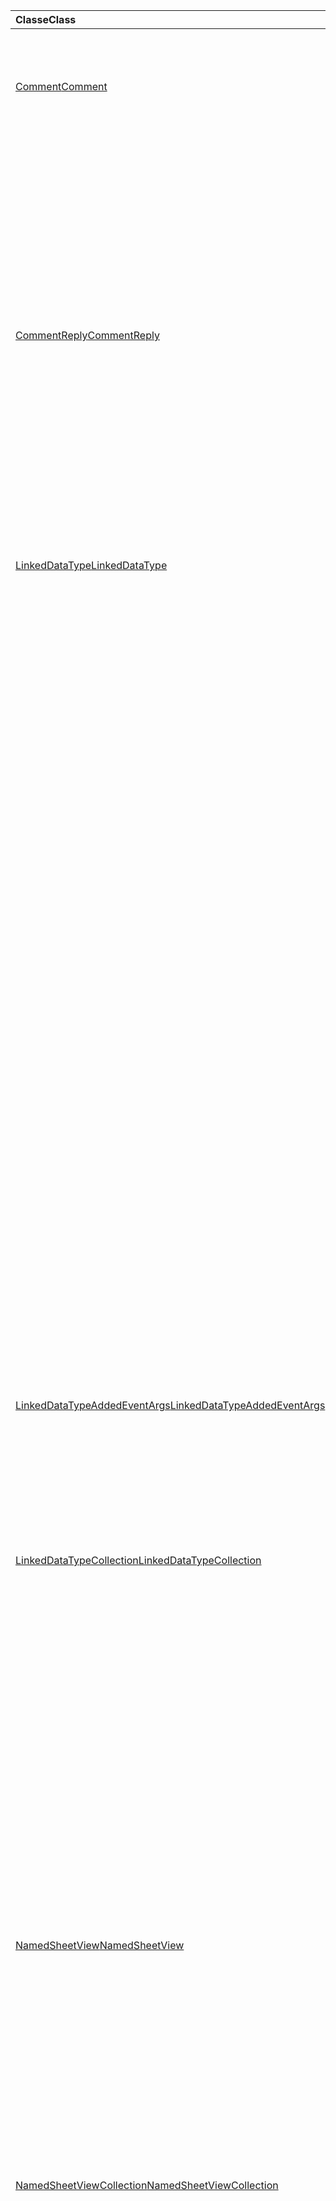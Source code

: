 | <span data-ttu-id="a8bb3-101">Classe</span><span class="sxs-lookup"><span data-stu-id="a8bb3-101">Class</span></span> | <span data-ttu-id="a8bb3-102">Campos</span><span class="sxs-lookup"><span data-stu-id="a8bb3-102">Fields</span></span> | <span data-ttu-id="a8bb3-103">Descrição</span><span class="sxs-lookup"><span data-stu-id="a8bb3-103">Description</span></span> |
|:---|:---|:---|
|[<span data-ttu-id="a8bb3-104">Comment</span><span class="sxs-lookup"><span data-stu-id="a8bb3-104">Comment</span></span>](/javascript/api/excel/excel.comment)|[<span data-ttu-id="a8bb3-105">assignTask (email: cadeia de caracteres)</span><span class="sxs-lookup"><span data-stu-id="a8bb3-105">assignTask(email: string)</span></span>](/javascript/api/excel/excel.comment#assigntask-email-)|<span data-ttu-id="a8bb3-106">Atribui a tarefa anexada ao comentário para o usuário fornecido como o único destinatário.</span><span class="sxs-lookup"><span data-stu-id="a8bb3-106">Assigns the task attached to the comment to the given user as the sole assignee.</span></span>|
||[<span data-ttu-id="a8bb3-107">getTask ()</span><span class="sxs-lookup"><span data-stu-id="a8bb3-107">getTask()</span></span>](/javascript/api/excel/excel.comment#gettask--)|<span data-ttu-id="a8bb3-108">Obtém a tarefa associada a este comentário.</span><span class="sxs-lookup"><span data-stu-id="a8bb3-108">Gets the task associated with this comment.</span></span>|
||[<span data-ttu-id="a8bb3-109">getTaskOrNullObject()</span><span class="sxs-lookup"><span data-stu-id="a8bb3-109">getTaskOrNullObject()</span></span>](/javascript/api/excel/excel.comment#gettaskornullobject--)|<span data-ttu-id="a8bb3-110">Obtém a tarefa associada a este comentário.</span><span class="sxs-lookup"><span data-stu-id="a8bb3-110">Gets the task associated with this comment.</span></span>|
|[<span data-ttu-id="a8bb3-111">CommentReply</span><span class="sxs-lookup"><span data-stu-id="a8bb3-111">CommentReply</span></span>](/javascript/api/excel/excel.commentreply)|[<span data-ttu-id="a8bb3-112">assignTask (email: cadeia de caracteres)</span><span class="sxs-lookup"><span data-stu-id="a8bb3-112">assignTask(email: string)</span></span>](/javascript/api/excel/excel.commentreply#assigntask-email-)|<span data-ttu-id="a8bb3-113">Atribui a tarefa anexada ao comentário para o usuário fornecido como o único destinatário.</span><span class="sxs-lookup"><span data-stu-id="a8bb3-113">Assigns the task attached to the comment to the given user as the sole assignee.</span></span>|
||[<span data-ttu-id="a8bb3-114">getTask ()</span><span class="sxs-lookup"><span data-stu-id="a8bb3-114">getTask()</span></span>](/javascript/api/excel/excel.commentreply#gettask--)|<span data-ttu-id="a8bb3-115">Obtém a tarefa associada a este comentário.</span><span class="sxs-lookup"><span data-stu-id="a8bb3-115">Gets the task associated with this comment.</span></span>|
||[<span data-ttu-id="a8bb3-116">getTaskOrNullObject()</span><span class="sxs-lookup"><span data-stu-id="a8bb3-116">getTaskOrNullObject()</span></span>](/javascript/api/excel/excel.commentreply#gettaskornullobject--)|<span data-ttu-id="a8bb3-117">Obtém a tarefa associada a este comentário.</span><span class="sxs-lookup"><span data-stu-id="a8bb3-117">Gets the task associated with this comment.</span></span>|
|[<span data-ttu-id="a8bb3-118">LinkedDataType</span><span class="sxs-lookup"><span data-stu-id="a8bb3-118">LinkedDataType</span></span>](/javascript/api/excel/excel.linkeddatatype)|[<span data-ttu-id="a8bb3-119">DataProvider</span><span class="sxs-lookup"><span data-stu-id="a8bb3-119">dataProvider</span></span>](/javascript/api/excel/excel.linkeddatatype#dataprovider)|<span data-ttu-id="a8bb3-120">O nome do provedor de dados para o tipo de dados vinculados.</span><span class="sxs-lookup"><span data-stu-id="a8bb3-120">The name of the data provider for the linked data type.</span></span>|
||[<span data-ttu-id="a8bb3-121">lastRefreshed</span><span class="sxs-lookup"><span data-stu-id="a8bb3-121">lastRefreshed</span></span>](/javascript/api/excel/excel.linkeddatatype#lastrefreshed)|<span data-ttu-id="a8bb3-122">A data e a hora da zona de tempo local desde que a pasta de trabalho foi aberta quando o tipo de dados vinculados foi atualizado pela última vez.</span><span class="sxs-lookup"><span data-stu-id="a8bb3-122">The local time-zone date and time since the workbook was opened when the linked data type was last refreshed.</span></span>|
||[<span data-ttu-id="a8bb3-123">name</span><span class="sxs-lookup"><span data-stu-id="a8bb3-123">name</span></span>](/javascript/api/excel/excel.linkeddatatype#name)|<span data-ttu-id="a8bb3-124">O nome do tipo de dados vinculados.</span><span class="sxs-lookup"><span data-stu-id="a8bb3-124">The name of the linked data type.</span></span>|
||[<span data-ttu-id="a8bb3-125">periodicRefreshInterval</span><span class="sxs-lookup"><span data-stu-id="a8bb3-125">periodicRefreshInterval</span></span>](/javascript/api/excel/excel.linkeddatatype#periodicrefreshinterval)|<span data-ttu-id="a8bb3-126">A frequência, em segundos, em que o tipo de dados vinculado é atualizado, se `refreshMode` estiver definido como "periódico".</span><span class="sxs-lookup"><span data-stu-id="a8bb3-126">The frequency, in seconds, at which the linked data type is refreshed if `refreshMode` is set to "Periodic".</span></span>|
||[<span data-ttu-id="a8bb3-127">RefreshMode</span><span class="sxs-lookup"><span data-stu-id="a8bb3-127">refreshMode</span></span>](/javascript/api/excel/excel.linkeddatatype#refreshmode)|<span data-ttu-id="a8bb3-128">O mecanismo pelo qual os dados para o tipo de dados vinculados são recuperados.</span><span class="sxs-lookup"><span data-stu-id="a8bb3-128">The mechanism by which the data for the linked data type is retrieved.</span></span>|
||[<span data-ttu-id="a8bb3-129">serviceId</span><span class="sxs-lookup"><span data-stu-id="a8bb3-129">serviceId</span></span>](/javascript/api/excel/excel.linkeddatatype#serviceid)|<span data-ttu-id="a8bb3-130">A identificação exclusiva do tipo de dados vinculados.</span><span class="sxs-lookup"><span data-stu-id="a8bb3-130">The unique id of the linked data type.</span></span>|
||[<span data-ttu-id="a8bb3-131">supportedRefreshModes</span><span class="sxs-lookup"><span data-stu-id="a8bb3-131">supportedRefreshModes</span></span>](/javascript/api/excel/excel.linkeddatatype#supportedrefreshmodes)|<span data-ttu-id="a8bb3-132">Retorna uma matriz com todos os modos de atualização compatíveis com o tipo de dados vinculados.</span><span class="sxs-lookup"><span data-stu-id="a8bb3-132">Returns an array with all the refresh modes supported by the linked data type.</span></span>|
||[<span data-ttu-id="a8bb3-133">requestRefresh()</span><span class="sxs-lookup"><span data-stu-id="a8bb3-133">requestRefresh()</span></span>](/javascript/api/excel/excel.linkeddatatype#requestrefresh--)|<span data-ttu-id="a8bb3-134">Faz uma solicitação para atualizar o tipo de dados vinculados.</span><span class="sxs-lookup"><span data-stu-id="a8bb3-134">Makes a request to refresh the linked data type.</span></span>|
||[<span data-ttu-id="a8bb3-135">requestSetRefreshMode (RefreshMode: Excel. LinkedDataTypeRefreshMode)</span><span class="sxs-lookup"><span data-stu-id="a8bb3-135">requestSetRefreshMode(refreshMode: Excel.LinkedDataTypeRefreshMode)</span></span>](/javascript/api/excel/excel.linkeddatatype#requestsetrefreshmode-refreshmode-)|<span data-ttu-id="a8bb3-136">Faz uma solicitação para alterar o modo de atualização para esse tipo de dados vinculados.</span><span class="sxs-lookup"><span data-stu-id="a8bb3-136">Makes a request to change the refresh mode for this linked data type.</span></span>|
|[<span data-ttu-id="a8bb3-137">LinkedDataTypeAddedEventArgs</span><span class="sxs-lookup"><span data-stu-id="a8bb3-137">LinkedDataTypeAddedEventArgs</span></span>](/javascript/api/excel/excel.linkeddatatypeaddedeventargs)|[<span data-ttu-id="a8bb3-138">serviceId</span><span class="sxs-lookup"><span data-stu-id="a8bb3-138">serviceId</span></span>](/javascript/api/excel/excel.linkeddatatypeaddedeventargs#serviceid)|<span data-ttu-id="a8bb3-139">A identificação exclusiva do novo tipo de dados vinculados.</span><span class="sxs-lookup"><span data-stu-id="a8bb3-139">The unique id of the new linked data type.</span></span>|
||[<span data-ttu-id="a8bb3-140">source</span><span class="sxs-lookup"><span data-stu-id="a8bb3-140">source</span></span>](/javascript/api/excel/excel.linkeddatatypeaddedeventargs#source)|<span data-ttu-id="a8bb3-141">Obtém a origem do evento.</span><span class="sxs-lookup"><span data-stu-id="a8bb3-141">Gets the source of the event.</span></span>|
||[<span data-ttu-id="a8bb3-142">tipo</span><span class="sxs-lookup"><span data-stu-id="a8bb3-142">type</span></span>](/javascript/api/excel/excel.linkeddatatypeaddedeventargs#type)|<span data-ttu-id="a8bb3-143">Obtém o tipo do evento.</span><span class="sxs-lookup"><span data-stu-id="a8bb3-143">Gets the type of the event.</span></span>|
|[<span data-ttu-id="a8bb3-144">LinkedDataTypeCollection</span><span class="sxs-lookup"><span data-stu-id="a8bb3-144">LinkedDataTypeCollection</span></span>](/javascript/api/excel/excel.linkeddatatypecollection)|[<span data-ttu-id="a8bb3-145">getCount()</span><span class="sxs-lookup"><span data-stu-id="a8bb3-145">getCount()</span></span>](/javascript/api/excel/excel.linkeddatatypecollection#getcount--)|<span data-ttu-id="a8bb3-146">Obtém o número de tipos de dados vinculados na coleção.</span><span class="sxs-lookup"><span data-stu-id="a8bb3-146">Gets the number of linked data types in the collection.</span></span>|
||[<span data-ttu-id="a8bb3-147">getItem (Key: Number)</span><span class="sxs-lookup"><span data-stu-id="a8bb3-147">getItem(key: number)</span></span>](/javascript/api/excel/excel.linkeddatatypecollection#getitem-key-)|<span data-ttu-id="a8bb3-148">Obtém um tipo de dados vinculado por ID de serviço.</span><span class="sxs-lookup"><span data-stu-id="a8bb3-148">Gets a linked data type by service id.</span></span>|
||[<span data-ttu-id="a8bb3-149">getItemAt(index: number)</span><span class="sxs-lookup"><span data-stu-id="a8bb3-149">getItemAt(index: number)</span></span>](/javascript/api/excel/excel.linkeddatatypecollection#getitemat-index-)|<span data-ttu-id="a8bb3-150">Obtém um tipo de dados vinculado por seu índice na coleção.</span><span class="sxs-lookup"><span data-stu-id="a8bb3-150">Gets a linked data type by its index in the collection.</span></span>|
||[<span data-ttu-id="a8bb3-151">getItemOrNullObject (Key: Number)</span><span class="sxs-lookup"><span data-stu-id="a8bb3-151">getItemOrNullObject(key: number)</span></span>](/javascript/api/excel/excel.linkeddatatypecollection#getitemornullobject-key-)|<span data-ttu-id="a8bb3-152">Obtém um tipo de dados vinculado por ID.</span><span class="sxs-lookup"><span data-stu-id="a8bb3-152">Gets a linked data type by ID.</span></span>|
||[<span data-ttu-id="a8bb3-153">items</span><span class="sxs-lookup"><span data-stu-id="a8bb3-153">items</span></span>](/javascript/api/excel/excel.linkeddatatypecollection#items)|<span data-ttu-id="a8bb3-154">Obtém os itens filhos carregados nesta coleção.</span><span class="sxs-lookup"><span data-stu-id="a8bb3-154">Gets the loaded child items in this collection.</span></span>|
||[<span data-ttu-id="a8bb3-155">requestRefreshAll()</span><span class="sxs-lookup"><span data-stu-id="a8bb3-155">requestRefreshAll()</span></span>](/javascript/api/excel/excel.linkeddatatypecollection#requestrefreshall--)|<span data-ttu-id="a8bb3-156">Faz uma solicitação para atualizar todos os tipos de dados vinculados na coleção.</span><span class="sxs-lookup"><span data-stu-id="a8bb3-156">Makes a request to refresh all the linked data types in the collection.</span></span>|
|[<span data-ttu-id="a8bb3-157">NamedSheetView</span><span class="sxs-lookup"><span data-stu-id="a8bb3-157">NamedSheetView</span></span>](/javascript/api/excel/excel.namedsheetview)|[<span data-ttu-id="a8bb3-158">activate()</span><span class="sxs-lookup"><span data-stu-id="a8bb3-158">activate()</span></span>](/javascript/api/excel/excel.namedsheetview#activate--)|<span data-ttu-id="a8bb3-159">Ativa este modo de exibição de planilha.</span><span class="sxs-lookup"><span data-stu-id="a8bb3-159">Activates this sheet view.</span></span>|
||[<span data-ttu-id="a8bb3-160">delete()</span><span class="sxs-lookup"><span data-stu-id="a8bb3-160">delete()</span></span>](/javascript/api/excel/excel.namedsheetview#delete--)|<span data-ttu-id="a8bb3-161">Remove o modo de exibição de planilha da planilha.</span><span class="sxs-lookup"><span data-stu-id="a8bb3-161">Removes the sheet view from the worksheet.</span></span>|
||[<span data-ttu-id="a8bb3-162">Duplicate (Name?: String)</span><span class="sxs-lookup"><span data-stu-id="a8bb3-162">duplicate(name?: string)</span></span>](/javascript/api/excel/excel.namedsheetview#duplicate-name-)|<span data-ttu-id="a8bb3-163">Cria uma cópia deste modo de exibição de planilha.</span><span class="sxs-lookup"><span data-stu-id="a8bb3-163">Creates a copy of this sheet view.</span></span>|
||[<span data-ttu-id="a8bb3-164">name</span><span class="sxs-lookup"><span data-stu-id="a8bb3-164">name</span></span>](/javascript/api/excel/excel.namedsheetview#name)|<span data-ttu-id="a8bb3-165">Obtém ou define o nome do modo de exibição de planilha.</span><span class="sxs-lookup"><span data-stu-id="a8bb3-165">Gets or sets the name of the sheet view.</span></span>|
|[<span data-ttu-id="a8bb3-166">NamedSheetViewCollection</span><span class="sxs-lookup"><span data-stu-id="a8bb3-166">NamedSheetViewCollection</span></span>](/javascript/api/excel/excel.namedsheetviewcollection)|[<span data-ttu-id="a8bb3-167">add(name: string)</span><span class="sxs-lookup"><span data-stu-id="a8bb3-167">add(name: string)</span></span>](/javascript/api/excel/excel.namedsheetviewcollection#add-name-)|<span data-ttu-id="a8bb3-168">Cria um novo modo de exibição de planilha com o nome fornecido.</span><span class="sxs-lookup"><span data-stu-id="a8bb3-168">Creates a new sheet view with the given name.</span></span>|
||[<span data-ttu-id="a8bb3-169">enterTemporary()</span><span class="sxs-lookup"><span data-stu-id="a8bb3-169">enterTemporary()</span></span>](/javascript/api/excel/excel.namedsheetviewcollection#entertemporary--)|<span data-ttu-id="a8bb3-170">Cria e ativa um novo modo de exibição de planilha temporária.</span><span class="sxs-lookup"><span data-stu-id="a8bb3-170">Creates and activates a new temporary sheet view.</span></span>|
||[<span data-ttu-id="a8bb3-171">Exit ()</span><span class="sxs-lookup"><span data-stu-id="a8bb3-171">exit()</span></span>](/javascript/api/excel/excel.namedsheetviewcollection#exit--)|<span data-ttu-id="a8bb3-172">Sai do modo de exibição de planilha ativo no momento.</span><span class="sxs-lookup"><span data-stu-id="a8bb3-172">Exits the currently active sheet view.</span></span>|
||[<span data-ttu-id="a8bb3-173">getactive ()</span><span class="sxs-lookup"><span data-stu-id="a8bb3-173">getActive()</span></span>](/javascript/api/excel/excel.namedsheetviewcollection#getactive--)|<span data-ttu-id="a8bb3-174">Obtém o modo de exibição de planilha atualmente ativo da planilha.</span><span class="sxs-lookup"><span data-stu-id="a8bb3-174">Gets the worksheet's currently active sheet view.</span></span>|
||[<span data-ttu-id="a8bb3-175">getCount()</span><span class="sxs-lookup"><span data-stu-id="a8bb3-175">getCount()</span></span>](/javascript/api/excel/excel.namedsheetviewcollection#getcount--)|<span data-ttu-id="a8bb3-176">Obtém o número de modos de exibição de planilha nesta planilha.</span><span class="sxs-lookup"><span data-stu-id="a8bb3-176">Gets the number of sheet views in this worksheet.</span></span>|
||[<span data-ttu-id="a8bb3-177">getItem(key: string)</span><span class="sxs-lookup"><span data-stu-id="a8bb3-177">getItem(key: string)</span></span>](/javascript/api/excel/excel.namedsheetviewcollection#getitem-key-)|<span data-ttu-id="a8bb3-178">Obtém um modo de exibição de planilha usando seu nome.</span><span class="sxs-lookup"><span data-stu-id="a8bb3-178">Gets a sheet view using its name.</span></span>|
||[<span data-ttu-id="a8bb3-179">getItemAt(index: number)</span><span class="sxs-lookup"><span data-stu-id="a8bb3-179">getItemAt(index: number)</span></span>](/javascript/api/excel/excel.namedsheetviewcollection#getitemat-index-)|<span data-ttu-id="a8bb3-180">Obtém um modo de exibição de planilha por seu índice na coleção.</span><span class="sxs-lookup"><span data-stu-id="a8bb3-180">Gets a sheet view by its index in the collection.</span></span>|
||[<span data-ttu-id="a8bb3-181">items</span><span class="sxs-lookup"><span data-stu-id="a8bb3-181">items</span></span>](/javascript/api/excel/excel.namedsheetviewcollection#items)|<span data-ttu-id="a8bb3-182">Obtém os itens filhos carregados nesta coleção.</span><span class="sxs-lookup"><span data-stu-id="a8bb3-182">Gets the loaded child items in this collection.</span></span>|
|[<span data-ttu-id="a8bb3-183">PivotLayout</span><span class="sxs-lookup"><span data-stu-id="a8bb3-183">PivotLayout</span></span>](/javascript/api/excel/excel.pivotlayout)|[<span data-ttu-id="a8bb3-184">altTextDescription</span><span class="sxs-lookup"><span data-stu-id="a8bb3-184">altTextDescription</span></span>](/javascript/api/excel/excel.pivotlayout#alttextdescription)|<span data-ttu-id="a8bb3-185">A descrição de texto alt da tabela dinâmica.</span><span class="sxs-lookup"><span data-stu-id="a8bb3-185">The alt text description of the PivotTable.</span></span>|
||[<span data-ttu-id="a8bb3-186">altTextTitle</span><span class="sxs-lookup"><span data-stu-id="a8bb3-186">altTextTitle</span></span>](/javascript/api/excel/excel.pivotlayout#alttexttitle)|<span data-ttu-id="a8bb3-187">O título do texto alt da tabela dinâmica.</span><span class="sxs-lookup"><span data-stu-id="a8bb3-187">The alt text title of the PivotTable.</span></span>|
||[<span data-ttu-id="a8bb3-188">displayBlankLineAfterEachItem (exibição: Boolean)</span><span class="sxs-lookup"><span data-stu-id="a8bb3-188">displayBlankLineAfterEachItem(display: boolean)</span></span>](/javascript/api/excel/excel.pivotlayout#displayblanklineaftereachitem-display-)|<span data-ttu-id="a8bb3-189">Define se deve ou não exibir uma linha em branco após cada item.</span><span class="sxs-lookup"><span data-stu-id="a8bb3-189">Sets whether or not to display a blank line after each item.</span></span>|
||[<span data-ttu-id="a8bb3-190">emptyCellText</span><span class="sxs-lookup"><span data-stu-id="a8bb3-190">emptyCellText</span></span>](/javascript/api/excel/excel.pivotlayout#emptycelltext)|<span data-ttu-id="a8bb3-191">O texto que é preenchido automaticamente em qualquer célula vazia da tabela dinâmica se `fillEmptyCells == true` .</span><span class="sxs-lookup"><span data-stu-id="a8bb3-191">The text that is automatically filled into any empty cell in the PivotTable if `fillEmptyCells == true`.</span></span>|
||[<span data-ttu-id="a8bb3-192">fillEmptyCells</span><span class="sxs-lookup"><span data-stu-id="a8bb3-192">fillEmptyCells</span></span>](/javascript/api/excel/excel.pivotlayout#fillemptycells)|<span data-ttu-id="a8bb3-193">Especifica se as células vazias da tabela dinâmica devem ser preenchidas com o `emptyCellText` .</span><span class="sxs-lookup"><span data-stu-id="a8bb3-193">Specifies whether empty cells in the PivotTable should be populated with the `emptyCellText`.</span></span>|
||[<span data-ttu-id="a8bb3-194">getCell(dataHierarchy: DataPivotHierarchy \| string, rowItems: Array<PivotItem \| string>, columnItems: Array<PivotItem \| string>)</span><span class="sxs-lookup"><span data-stu-id="a8bb3-194">getCell(dataHierarchy: DataPivotHierarchy \| string, rowItems: Array<PivotItem \| string>, columnItems: Array<PivotItem \| string>)</span></span>](/javascript/api/excel/excel.pivotlayout#getcell-datahierarchy--rowitems--columnitems-)|<span data-ttu-id="a8bb3-195">Obtém uma célula exclusiva na tabela dinâmica com base em uma hierarquia de dados, bem como os itens de linha e coluna de suas respectivas hierarquias.</span><span class="sxs-lookup"><span data-stu-id="a8bb3-195">Gets a unique cell in the PivotTable based on a data hierarchy and the row and column items of their respective hierarchies.</span></span>|
||[<span data-ttu-id="a8bb3-196">tabela dinâmica</span><span class="sxs-lookup"><span data-stu-id="a8bb3-196">pivotStyle</span></span>](/javascript/api/excel/excel.pivotlayout#pivotstyle)|<span data-ttu-id="a8bb3-197">O estilo aplicado à tabela dinâmica.</span><span class="sxs-lookup"><span data-stu-id="a8bb3-197">The style applied to the PivotTable.</span></span>|
||[<span data-ttu-id="a8bb3-198">repeatAllItemLabels (repeatLabels: Boolean)</span><span class="sxs-lookup"><span data-stu-id="a8bb3-198">repeatAllItemLabels(repeatLabels: boolean)</span></span>](/javascript/api/excel/excel.pivotlayout#repeatallitemlabels-repeatlabels-)|<span data-ttu-id="a8bb3-199">Define a configuração "repetir todos os rótulos de item" em todos os campos da tabela dinâmica.</span><span class="sxs-lookup"><span data-stu-id="a8bb3-199">Sets the "repeat all item labels" setting across all fields in the PivotTable.</span></span>|
||[<span data-ttu-id="a8bb3-200">setStyle (Style: String \| pivotstyle \| BuiltInPivotTableStyle)</span><span class="sxs-lookup"><span data-stu-id="a8bb3-200">setStyle(style: string \| PivotTableStyle \| BuiltInPivotTableStyle)</span></span>](/javascript/api/excel/excel.pivotlayout#setstyle-style-)|<span data-ttu-id="a8bb3-201">Define o estilo aplicado à tabela dinâmica.</span><span class="sxs-lookup"><span data-stu-id="a8bb3-201">Sets the style applied to the PivotTable.</span></span>|
||[<span data-ttu-id="a8bb3-202">showFieldHeaders</span><span class="sxs-lookup"><span data-stu-id="a8bb3-202">showFieldHeaders</span></span>](/javascript/api/excel/excel.pivotlayout#showfieldheaders)|<span data-ttu-id="a8bb3-203">Especifica se a tabela dinâmica exibe cabeçalhos de campos (legendas de campos e suspensas de filtro).</span><span class="sxs-lookup"><span data-stu-id="a8bb3-203">Specifies whether the PivotTable displays field headers (field captions and filter drop-downs).</span></span>|
|[<span data-ttu-id="a8bb3-204">PivotTable</span><span class="sxs-lookup"><span data-stu-id="a8bb3-204">PivotTable</span></span>](/javascript/api/excel/excel.pivottable)|[<span data-ttu-id="a8bb3-205">refreshOnOpen</span><span class="sxs-lookup"><span data-stu-id="a8bb3-205">refreshOnOpen</span></span>](/javascript/api/excel/excel.pivottable#refreshonopen)|<span data-ttu-id="a8bb3-206">Especifica se a tabela dinâmica é atualizada quando a pasta de trabalho é aberta.</span><span class="sxs-lookup"><span data-stu-id="a8bb3-206">Specifies whether the PivotTable refreshes when the workbook opens.</span></span>|
|[<span data-ttu-id="a8bb3-207">Range</span><span class="sxs-lookup"><span data-stu-id="a8bb3-207">Range</span></span>](/javascript/api/excel/excel.range)|[<span data-ttu-id="a8bb3-208">getprecedentes ()</span><span class="sxs-lookup"><span data-stu-id="a8bb3-208">getPrecedents()</span></span>](/javascript/api/excel/excel.range#getprecedents--)|<span data-ttu-id="a8bb3-209">Retorna um `WorkbookRangeAreas` objeto que representa o intervalo que contém todos os precedentes de uma célula na mesma planilha ou em várias planilhas.</span><span class="sxs-lookup"><span data-stu-id="a8bb3-209">Returns a `WorkbookRangeAreas` object that represents the range containing all the precedents of a cell in same worksheet or in multiple worksheets.</span></span>|
|[<span data-ttu-id="a8bb3-210">RefreshModeChangedEventArgs</span><span class="sxs-lookup"><span data-stu-id="a8bb3-210">RefreshModeChangedEventArgs</span></span>](/javascript/api/excel/excel.refreshmodechangedeventargs)|[<span data-ttu-id="a8bb3-211">RefreshMode</span><span class="sxs-lookup"><span data-stu-id="a8bb3-211">refreshMode</span></span>](/javascript/api/excel/excel.refreshmodechangedeventargs#refreshmode)|<span data-ttu-id="a8bb3-212">O modo de atualização do tipo de dados vinculado.</span><span class="sxs-lookup"><span data-stu-id="a8bb3-212">The linked data type refresh mode.</span></span>|
||[<span data-ttu-id="a8bb3-213">serviceId</span><span class="sxs-lookup"><span data-stu-id="a8bb3-213">serviceId</span></span>](/javascript/api/excel/excel.refreshmodechangedeventargs#serviceid)|<span data-ttu-id="a8bb3-214">A identificação exclusiva do objeto cujo modo de atualização foi alterado.</span><span class="sxs-lookup"><span data-stu-id="a8bb3-214">The unique id of the object whose refresh mode was changed.</span></span>|
||[<span data-ttu-id="a8bb3-215">source</span><span class="sxs-lookup"><span data-stu-id="a8bb3-215">source</span></span>](/javascript/api/excel/excel.refreshmodechangedeventargs#source)|<span data-ttu-id="a8bb3-216">Obtém a origem do evento.</span><span class="sxs-lookup"><span data-stu-id="a8bb3-216">Gets the source of the event.</span></span>|
||[<span data-ttu-id="a8bb3-217">tipo</span><span class="sxs-lookup"><span data-stu-id="a8bb3-217">type</span></span>](/javascript/api/excel/excel.refreshmodechangedeventargs#type)|<span data-ttu-id="a8bb3-218">Obtém o tipo do evento.</span><span class="sxs-lookup"><span data-stu-id="a8bb3-218">Gets the type of the event.</span></span>|
|[<span data-ttu-id="a8bb3-219">RefreshRequestCompletedEventArgs</span><span class="sxs-lookup"><span data-stu-id="a8bb3-219">RefreshRequestCompletedEventArgs</span></span>](/javascript/api/excel/excel.refreshrequestcompletedeventargs)|[<span data-ttu-id="a8bb3-220">atualizado</span><span class="sxs-lookup"><span data-stu-id="a8bb3-220">refreshed</span></span>](/javascript/api/excel/excel.refreshrequestcompletedeventargs#refreshed)|<span data-ttu-id="a8bb3-221">Indica se a solicitação para atualizar foi bem-sucedida.</span><span class="sxs-lookup"><span data-stu-id="a8bb3-221">Indicates if the request to refresh was successful.</span></span>|
||[<span data-ttu-id="a8bb3-222">serviceId</span><span class="sxs-lookup"><span data-stu-id="a8bb3-222">serviceId</span></span>](/javascript/api/excel/excel.refreshrequestcompletedeventargs#serviceid)|<span data-ttu-id="a8bb3-223">A identificação exclusiva do objeto cuja solicitação de atualização foi concluída.</span><span class="sxs-lookup"><span data-stu-id="a8bb3-223">The unique id of the object whose refresh request was completed.</span></span>|
||[<span data-ttu-id="a8bb3-224">source</span><span class="sxs-lookup"><span data-stu-id="a8bb3-224">source</span></span>](/javascript/api/excel/excel.refreshrequestcompletedeventargs#source)|<span data-ttu-id="a8bb3-225">Obtém a origem do evento.</span><span class="sxs-lookup"><span data-stu-id="a8bb3-225">Gets the source of the event.</span></span>|
||[<span data-ttu-id="a8bb3-226">tipo</span><span class="sxs-lookup"><span data-stu-id="a8bb3-226">type</span></span>](/javascript/api/excel/excel.refreshrequestcompletedeventargs#type)|<span data-ttu-id="a8bb3-227">Obtém o tipo do evento.</span><span class="sxs-lookup"><span data-stu-id="a8bb3-227">Gets the type of the event.</span></span>|
||[<span data-ttu-id="a8bb3-228">alerta</span><span class="sxs-lookup"><span data-stu-id="a8bb3-228">warnings</span></span>](/javascript/api/excel/excel.refreshrequestcompletedeventargs#warnings)|<span data-ttu-id="a8bb3-229">Uma matriz que contém quaisquer avisos gerados a partir da solicitação de atualização.</span><span class="sxs-lookup"><span data-stu-id="a8bb3-229">An array that contains any warnings generated from the refresh request.</span></span>|
|[<span data-ttu-id="a8bb3-230">ShapeCollection</span><span class="sxs-lookup"><span data-stu-id="a8bb3-230">ShapeCollection</span></span>](/javascript/api/excel/excel.shapecollection)|[<span data-ttu-id="a8bb3-231">addSvg(xml: string)</span><span class="sxs-lookup"><span data-stu-id="a8bb3-231">addSvg(xml: string)</span></span>](/javascript/api/excel/excel.shapecollection#addsvg-xml-)|<span data-ttu-id="a8bb3-232">Cria um gráfico vetorial escalável (SVG) de uma cadeia de caracteres XML e a adiciona à planilha.</span><span class="sxs-lookup"><span data-stu-id="a8bb3-232">Creates a scalable vector graphic (SVG) from an XML string and adds it to the worksheet.</span></span>|
|[<span data-ttu-id="a8bb3-233">Segmentação de dados</span><span class="sxs-lookup"><span data-stu-id="a8bb3-233">Slicer</span></span>](/javascript/api/excel/excel.slicer)|[<span data-ttu-id="a8bb3-234">nameInFormula</span><span class="sxs-lookup"><span data-stu-id="a8bb3-234">nameInFormula</span></span>](/javascript/api/excel/excel.slicer#nameinformula)|<span data-ttu-id="a8bb3-235">Representa o nome da segmentação de dados usada na fórmula.</span><span class="sxs-lookup"><span data-stu-id="a8bb3-235">Represents the slicer name used in the formula.</span></span>|
||[<span data-ttu-id="a8bb3-236">slicerStyle</span><span class="sxs-lookup"><span data-stu-id="a8bb3-236">slicerStyle</span></span>](/javascript/api/excel/excel.slicer#slicerstyle)|<span data-ttu-id="a8bb3-237">O estilo aplicado à segmentação de,.</span><span class="sxs-lookup"><span data-stu-id="a8bb3-237">The style applied to the Slicer.</span></span>|
||[<span data-ttu-id="a8bb3-238">setStyle (Style: String \| SlicerStyle \| BuiltInSlicerStyle)</span><span class="sxs-lookup"><span data-stu-id="a8bb3-238">setStyle(style: string \| SlicerStyle \| BuiltInSlicerStyle)</span></span>](/javascript/api/excel/excel.slicer#setstyle-style-)|<span data-ttu-id="a8bb3-239">Define o estilo aplicado à segmentação de,.</span><span class="sxs-lookup"><span data-stu-id="a8bb3-239">Sets the style applied to the slicer.</span></span>|
|[<span data-ttu-id="a8bb3-240">Table</span><span class="sxs-lookup"><span data-stu-id="a8bb3-240">Table</span></span>](/javascript/api/excel/excel.table)|[<span data-ttu-id="a8bb3-241">clearStyle()</span><span class="sxs-lookup"><span data-stu-id="a8bb3-241">clearStyle()</span></span>](/javascript/api/excel/excel.table#clearstyle--)|<span data-ttu-id="a8bb3-242">Altera a tabela para usar o estilo de tabela padrão.</span><span class="sxs-lookup"><span data-stu-id="a8bb3-242">Changes the table to use the default table style.</span></span>|
||[<span data-ttu-id="a8bb3-243">onFiltered</span><span class="sxs-lookup"><span data-stu-id="a8bb3-243">onFiltered</span></span>](/javascript/api/excel/excel.table#onfiltered)|<span data-ttu-id="a8bb3-244">Ocorre quando o filtro é aplicado em uma tabela específica.</span><span class="sxs-lookup"><span data-stu-id="a8bb3-244">Occurs when filter is applied on a specific table.</span></span>|
||[<span data-ttu-id="a8bb3-245">tableStyle</span><span class="sxs-lookup"><span data-stu-id="a8bb3-245">tableStyle</span></span>](/javascript/api/excel/excel.table#tablestyle)|<span data-ttu-id="a8bb3-246">O estilo aplicado à tabela.</span><span class="sxs-lookup"><span data-stu-id="a8bb3-246">The style applied to the Table.</span></span>|
||[<span data-ttu-id="a8bb3-247">setStyle (Style: String \| TableStyle \| BuiltInTableStyle)</span><span class="sxs-lookup"><span data-stu-id="a8bb3-247">setStyle(style: string \| TableStyle \| BuiltInTableStyle)</span></span>](/javascript/api/excel/excel.table#setstyle-style-)|<span data-ttu-id="a8bb3-248">Define o estilo aplicado à tabela.</span><span class="sxs-lookup"><span data-stu-id="a8bb3-248">Sets the style applied to the table.</span></span>|
|[<span data-ttu-id="a8bb3-249">TableCollection</span><span class="sxs-lookup"><span data-stu-id="a8bb3-249">TableCollection</span></span>](/javascript/api/excel/excel.tablecollection)|[<span data-ttu-id="a8bb3-250">onFiltered</span><span class="sxs-lookup"><span data-stu-id="a8bb3-250">onFiltered</span></span>](/javascript/api/excel/excel.tablecollection#onfiltered)|<span data-ttu-id="a8bb3-251">Ocorre quando o filtro é aplicado em uma tabela localizada em uma pasta de trabalho ou em uma planilha.</span><span class="sxs-lookup"><span data-stu-id="a8bb3-251">Occurs when filter is applied on any table in a workbook, or a worksheet.</span></span>|
|[<span data-ttu-id="a8bb3-252">TableFilteredEventArgs</span><span class="sxs-lookup"><span data-stu-id="a8bb3-252">TableFilteredEventArgs</span></span>](/javascript/api/excel/excel.tablefilteredeventargs)|[<span data-ttu-id="a8bb3-253">tableId</span><span class="sxs-lookup"><span data-stu-id="a8bb3-253">tableId</span></span>](/javascript/api/excel/excel.tablefilteredeventargs#tableid)|<span data-ttu-id="a8bb3-254">Obtém a ID da tabela na qual o filtro é aplicado.</span><span class="sxs-lookup"><span data-stu-id="a8bb3-254">Gets the id of the table in which the filter is applied.</span></span>|
||[<span data-ttu-id="a8bb3-255">tipo</span><span class="sxs-lookup"><span data-stu-id="a8bb3-255">type</span></span>](/javascript/api/excel/excel.tablefilteredeventargs#type)|<span data-ttu-id="a8bb3-256">Obtém o tipo do evento.</span><span class="sxs-lookup"><span data-stu-id="a8bb3-256">Gets the type of the event.</span></span>|
||[<span data-ttu-id="a8bb3-257">worksheetId</span><span class="sxs-lookup"><span data-stu-id="a8bb3-257">worksheetId</span></span>](/javascript/api/excel/excel.tablefilteredeventargs#worksheetid)|<span data-ttu-id="a8bb3-258">Obtém a ID da planilha que contém a tabela.</span><span class="sxs-lookup"><span data-stu-id="a8bb3-258">Gets the id of the worksheet which contains the table.</span></span>|
|[<span data-ttu-id="a8bb3-259">Tarefa</span><span class="sxs-lookup"><span data-stu-id="a8bb3-259">Task</span></span>](/javascript/api/excel/excel.task)|[<span data-ttu-id="a8bb3-260">AddAssigne (email: cadeia de caracteres)</span><span class="sxs-lookup"><span data-stu-id="a8bb3-260">addAssignee(email: string)</span></span>](/javascript/api/excel/excel.task#addassignee-email-)|<span data-ttu-id="a8bb3-261">Adiciona um destinatário à tarefa.</span><span class="sxs-lookup"><span data-stu-id="a8bb3-261">Adds an assignee to the task.</span></span>|
||[<span data-ttu-id="a8bb3-262">applyChanges (taskChanges: Excel. TaskChanges)</span><span class="sxs-lookup"><span data-stu-id="a8bb3-262">applyChanges(taskChanges: Excel.TaskChanges)</span></span>](/javascript/api/excel/excel.task#applychanges-taskchanges-)|<span data-ttu-id="a8bb3-263">Aplica as alterações determinadas à tarefa.</span><span class="sxs-lookup"><span data-stu-id="a8bb3-263">Applies the given changes to the task.</span></span>|
||[<span data-ttu-id="a8bb3-264">destinatários</span><span class="sxs-lookup"><span data-stu-id="a8bb3-264">assignees</span></span>](/javascript/api/excel/excel.task#assignees)|<span data-ttu-id="a8bb3-265">Obtém os usuários aos quais a tarefa é atribuída.</span><span class="sxs-lookup"><span data-stu-id="a8bb3-265">Gets the users to whom the task is assigned.</span></span>|
||[<span data-ttu-id="a8bb3-266">Retire</span><span class="sxs-lookup"><span data-stu-id="a8bb3-266">comment</span></span>](/javascript/api/excel/excel.task#comment)|<span data-ttu-id="a8bb3-267">Obtém o comentário associado à tarefa.</span><span class="sxs-lookup"><span data-stu-id="a8bb3-267">Gets the comment associated with the task.</span></span>|
||[<span data-ttu-id="a8bb3-268">dueDate</span><span class="sxs-lookup"><span data-stu-id="a8bb3-268">dueDate</span></span>](/javascript/api/excel/excel.task#duedate)|<span data-ttu-id="a8bb3-269">Obtém a data e hora de conclusão da tarefa.</span><span class="sxs-lookup"><span data-stu-id="a8bb3-269">Gets the date and time the task is due.</span></span>|
||[<span data-ttu-id="a8bb3-270">historyRecords</span><span class="sxs-lookup"><span data-stu-id="a8bb3-270">historyRecords</span></span>](/javascript/api/excel/excel.task#historyrecords)|<span data-ttu-id="a8bb3-271">Obtém os registros de histórico da tarefa.</span><span class="sxs-lookup"><span data-stu-id="a8bb3-271">Gets the history records of the task.</span></span>|
||[<span data-ttu-id="a8bb3-272">id</span><span class="sxs-lookup"><span data-stu-id="a8bb3-272">id</span></span>](/javascript/api/excel/excel.task#id)|<span data-ttu-id="a8bb3-273">Obtém a ID da tarefa.</span><span class="sxs-lookup"><span data-stu-id="a8bb3-273">Gets the id of the task.</span></span>|
||[<span data-ttu-id="a8bb3-274">percentComplete</span><span class="sxs-lookup"><span data-stu-id="a8bb3-274">percentComplete</span></span>](/javascript/api/excel/excel.task#percentcomplete)|<span data-ttu-id="a8bb3-275">Obtém a porcentagem de conclusão da tarefa.</span><span class="sxs-lookup"><span data-stu-id="a8bb3-275">Gets the completion percentage of the task.</span></span>|
||[<span data-ttu-id="a8bb3-276">prioridade</span><span class="sxs-lookup"><span data-stu-id="a8bb3-276">priority</span></span>](/javascript/api/excel/excel.task#priority)|<span data-ttu-id="a8bb3-277">Obtém a prioridade da tarefa.</span><span class="sxs-lookup"><span data-stu-id="a8bb3-277">Gets the priority of the task.</span></span>|
||[<span data-ttu-id="a8bb3-278">startDate</span><span class="sxs-lookup"><span data-stu-id="a8bb3-278">startDate</span></span>](/javascript/api/excel/excel.task#startdate)|<span data-ttu-id="a8bb3-279">Obtém a data e hora de início da tarefa.</span><span class="sxs-lookup"><span data-stu-id="a8bb3-279">Gets the date and time the task should start.</span></span>|
||[<span data-ttu-id="a8bb3-280">title</span><span class="sxs-lookup"><span data-stu-id="a8bb3-280">title</span></span>](/javascript/api/excel/excel.task#title)|<span data-ttu-id="a8bb3-281">Obtém o título da tarefa.</span><span class="sxs-lookup"><span data-stu-id="a8bb3-281">Gets title of the task.</span></span>|
||[<span data-ttu-id="a8bb3-282">removeAllAssignees()</span><span class="sxs-lookup"><span data-stu-id="a8bb3-282">removeAllAssignees()</span></span>](/javascript/api/excel/excel.task#removeallassignees--)|<span data-ttu-id="a8bb3-283">Remove todos os destinatários da tarefa.</span><span class="sxs-lookup"><span data-stu-id="a8bb3-283">Removes all assignees from the task.</span></span>|
||[<span data-ttu-id="a8bb3-284">removeAssignee (email: cadeia de caracteres)</span><span class="sxs-lookup"><span data-stu-id="a8bb3-284">removeAssignee(email: string)</span></span>](/javascript/api/excel/excel.task#removeassignee-email-)|<span data-ttu-id="a8bb3-285">Remove um destinatário da tarefa.</span><span class="sxs-lookup"><span data-stu-id="a8bb3-285">Removes an assignee from the task.</span></span>|
||[<span data-ttu-id="a8bb3-286">setPercentComplete (PorcentagemConcluída: número)</span><span class="sxs-lookup"><span data-stu-id="a8bb3-286">setPercentComplete(percentComplete: number)</span></span>](/javascript/api/excel/excel.task#setpercentcomplete-percentcomplete-)|<span data-ttu-id="a8bb3-287">Altera a conclusão da tarefa.</span><span class="sxs-lookup"><span data-stu-id="a8bb3-287">Changes the completion of the task.</span></span>|
||[<span data-ttu-id="a8bb3-288">SetPriority (prioridade: número)</span><span class="sxs-lookup"><span data-stu-id="a8bb3-288">setPriority(priority: number)</span></span>](/javascript/api/excel/excel.task#setpriority-priority-)|<span data-ttu-id="a8bb3-289">Altera a prioridade da tarefa.</span><span class="sxs-lookup"><span data-stu-id="a8bb3-289">Changes the priority of the task.</span></span>|
||[<span data-ttu-id="a8bb3-290">setStartDateAndDueDate (startDate: Date, dueDate: Date)</span><span class="sxs-lookup"><span data-stu-id="a8bb3-290">setStartDateAndDueDate(startDate: Date, dueDate: Date)</span></span>](/javascript/api/excel/excel.task#setstartdateandduedate-startdate--duedate-)|<span data-ttu-id="a8bb3-291">Altera as datas de início e de conclusão da tarefa.</span><span class="sxs-lookup"><span data-stu-id="a8bb3-291">Changes the start and the due dates of the task.</span></span>|
||[<span data-ttu-id="a8bb3-292">setTitle (título: cadeia de caracteres)</span><span class="sxs-lookup"><span data-stu-id="a8bb3-292">setTitle(title: string)</span></span>](/javascript/api/excel/excel.task#settitle-title-)|<span data-ttu-id="a8bb3-293">Altera o título da tarefa.</span><span class="sxs-lookup"><span data-stu-id="a8bb3-293">Changes the title of the task.</span></span>|
|[<span data-ttu-id="a8bb3-294">TaskChanges</span><span class="sxs-lookup"><span data-stu-id="a8bb3-294">TaskChanges</span></span>](/javascript/api/excel/excel.taskchanges)|[<span data-ttu-id="a8bb3-295">dueDate</span><span class="sxs-lookup"><span data-stu-id="a8bb3-295">dueDate</span></span>](/javascript/api/excel/excel.taskchanges#duedate)|<span data-ttu-id="a8bb3-296">Define uma nova data de conclusão para a tarefa, no fuso horário UTC.</span><span class="sxs-lookup"><span data-stu-id="a8bb3-296">Sets a new due date for the task, in UTC time zone.</span></span>|
||[<span data-ttu-id="a8bb3-297">emailsToAssign</span><span class="sxs-lookup"><span data-stu-id="a8bb3-297">emailsToAssign</span></span>](/javascript/api/excel/excel.taskchanges#emailstoassign)|<span data-ttu-id="a8bb3-298">Define endereços de email dos usuários a serem atribuídos à tarefa.</span><span class="sxs-lookup"><span data-stu-id="a8bb3-298">Sets email addresses of the users to assign to the task.</span></span>|
||[<span data-ttu-id="a8bb3-299">emailsToUnassign</span><span class="sxs-lookup"><span data-stu-id="a8bb3-299">emailsToUnassign</span></span>](/javascript/api/excel/excel.taskchanges#emailstounassign)|<span data-ttu-id="a8bb3-300">Define endereços de email dos usuários para cancelar a atribuição da tarefa.</span><span class="sxs-lookup"><span data-stu-id="a8bb3-300">Sets email addresses of the users to unassign from the task.</span></span>|
||[<span data-ttu-id="a8bb3-301">percentComplete</span><span class="sxs-lookup"><span data-stu-id="a8bb3-301">percentComplete</span></span>](/javascript/api/excel/excel.taskchanges#percentcomplete)|<span data-ttu-id="a8bb3-302">Define uma nova porcentagem de conclusão para a tarefa.</span><span class="sxs-lookup"><span data-stu-id="a8bb3-302">Sets a new completion percentage for the task.</span></span>|
||[<span data-ttu-id="a8bb3-303">prioridade</span><span class="sxs-lookup"><span data-stu-id="a8bb3-303">priority</span></span>](/javascript/api/excel/excel.taskchanges#priority)|<span data-ttu-id="a8bb3-304">Define uma nova prioridade para a tarefa.</span><span class="sxs-lookup"><span data-stu-id="a8bb3-304">Sets a new priority for the task.</span></span>|
||[<span data-ttu-id="a8bb3-305">removeAllPreviousAssignees</span><span class="sxs-lookup"><span data-stu-id="a8bb3-305">removeAllPreviousAssignees</span></span>](/javascript/api/excel/excel.taskchanges#removeallpreviousassignees)|<span data-ttu-id="a8bb3-306">Define se a alteração deve remover todos os destinatários anteriores da tarefa.</span><span class="sxs-lookup"><span data-stu-id="a8bb3-306">Sets if the change should remove all previous assignees from the task.</span></span>|
||[<span data-ttu-id="a8bb3-307">startDate</span><span class="sxs-lookup"><span data-stu-id="a8bb3-307">startDate</span></span>](/javascript/api/excel/excel.taskchanges#startdate)|<span data-ttu-id="a8bb3-308">Define uma nova data de início para a tarefa, no fuso horário UTC.</span><span class="sxs-lookup"><span data-stu-id="a8bb3-308">Sets a new start date for the task, in UTC time zone.</span></span>|
||[<span data-ttu-id="a8bb3-309">title</span><span class="sxs-lookup"><span data-stu-id="a8bb3-309">title</span></span>](/javascript/api/excel/excel.taskchanges#title)|<span data-ttu-id="a8bb3-310">Define um novo título para a tarefa.</span><span class="sxs-lookup"><span data-stu-id="a8bb3-310">Sets a new title for the task.</span></span>|
|[<span data-ttu-id="a8bb3-311">Taskcollection</span><span class="sxs-lookup"><span data-stu-id="a8bb3-311">TaskCollection</span></span>](/javascript/api/excel/excel.taskcollection)|[<span data-ttu-id="a8bb3-312">getCount()</span><span class="sxs-lookup"><span data-stu-id="a8bb3-312">getCount()</span></span>](/javascript/api/excel/excel.taskcollection#getcount--)|<span data-ttu-id="a8bb3-313">Obtém o número de tarefas na coleção.</span><span class="sxs-lookup"><span data-stu-id="a8bb3-313">Gets the number of tasks in the collection.</span></span>|
||[<span data-ttu-id="a8bb3-314">getItem(key: string)</span><span class="sxs-lookup"><span data-stu-id="a8bb3-314">getItem(key: string)</span></span>](/javascript/api/excel/excel.taskcollection#getitem-key-)|<span data-ttu-id="a8bb3-315">Obtém uma tarefa usando sua ID.</span><span class="sxs-lookup"><span data-stu-id="a8bb3-315">Gets a task using its id.</span></span>|
||[<span data-ttu-id="a8bb3-316">getItemAt(index: number)</span><span class="sxs-lookup"><span data-stu-id="a8bb3-316">getItemAt(index: number)</span></span>](/javascript/api/excel/excel.taskcollection#getitemat-index-)|<span data-ttu-id="a8bb3-317">Obtém uma tarefa por seu índice na coleção.</span><span class="sxs-lookup"><span data-stu-id="a8bb3-317">Gets a task by its index in the collection.</span></span>|
||[<span data-ttu-id="a8bb3-318">getItemOrNullObject(key: string)</span><span class="sxs-lookup"><span data-stu-id="a8bb3-318">getItemOrNullObject(key: string)</span></span>](/javascript/api/excel/excel.taskcollection#getitemornullobject-key-)|<span data-ttu-id="a8bb3-319">Obtém uma tarefa usando sua ID.</span><span class="sxs-lookup"><span data-stu-id="a8bb3-319">Gets a task using its id.</span></span>|
||[<span data-ttu-id="a8bb3-320">items</span><span class="sxs-lookup"><span data-stu-id="a8bb3-320">items</span></span>](/javascript/api/excel/excel.taskcollection#items)|<span data-ttu-id="a8bb3-321">Obtém os itens filhos carregados nesta coleção.</span><span class="sxs-lookup"><span data-stu-id="a8bb3-321">Gets the loaded child items in this collection.</span></span>|
|[<span data-ttu-id="a8bb3-322">TaskHistoryRecord</span><span class="sxs-lookup"><span data-stu-id="a8bb3-322">TaskHistoryRecord</span></span>](/javascript/api/excel/excel.taskhistoryrecord)|[<span data-ttu-id="a8bb3-323">AnchorID</span><span class="sxs-lookup"><span data-stu-id="a8bb3-323">anchorId</span></span>](/javascript/api/excel/excel.taskhistoryrecord#anchorid)|<span data-ttu-id="a8bb3-324">Representa a ID do objeto para o qual a tarefa é ancorada (por exemplo, commentId para tarefas anexadas a comentários).</span><span class="sxs-lookup"><span data-stu-id="a8bb3-324">Represents the ID of the object to which the task is anchored (e.g., commentId for tasks attached to comments).</span></span>|
||[<span data-ttu-id="a8bb3-325">destinatário</span><span class="sxs-lookup"><span data-stu-id="a8bb3-325">assignee</span></span>](/javascript/api/excel/excel.taskhistoryrecord#assignee)|<span data-ttu-id="a8bb3-326">Representa o usuário atribuído à tarefa para um tipo de registro de "Assign", ou o usuário para cancelar a atribuição da tarefa para um tipo de registro de "cancelamento de atribuição".</span><span class="sxs-lookup"><span data-stu-id="a8bb3-326">Represents the user assigned to the task for an "Assign" history record type, or the user to unassign from the task for an "Unassign" history record type.</span></span>|
||[<span data-ttu-id="a8bb3-327">attributionUser</span><span class="sxs-lookup"><span data-stu-id="a8bb3-327">attributionUser</span></span>](/javascript/api/excel/excel.taskhistoryrecord#attributionuser)|<span data-ttu-id="a8bb3-328">Representa o usuário que criou ou alterou a tarefa.</span><span class="sxs-lookup"><span data-stu-id="a8bb3-328">Represents the user who created or changed the task.</span></span>|
||[<span data-ttu-id="a8bb3-329">dueDate</span><span class="sxs-lookup"><span data-stu-id="a8bb3-329">dueDate</span></span>](/javascript/api/excel/excel.taskhistoryrecord#duedate)|<span data-ttu-id="a8bb3-330">Representa a data de conclusão da tarefa.</span><span class="sxs-lookup"><span data-stu-id="a8bb3-330">Represents the task's due date.</span></span>|
||[<span data-ttu-id="a8bb3-331">historyRecordCreatedDate</span><span class="sxs-lookup"><span data-stu-id="a8bb3-331">historyRecordCreatedDate</span></span>](/javascript/api/excel/excel.taskhistoryrecord#historyrecordcreateddate)|<span data-ttu-id="a8bb3-332">Representa a data de criação do registro de histórico de tarefas.</span><span class="sxs-lookup"><span data-stu-id="a8bb3-332">Represents creation date of the task history record.</span></span>|
||[<span data-ttu-id="a8bb3-333">id</span><span class="sxs-lookup"><span data-stu-id="a8bb3-333">id</span></span>](/javascript/api/excel/excel.taskhistoryrecord#id)|<span data-ttu-id="a8bb3-334">ID do registro de histórico.</span><span class="sxs-lookup"><span data-stu-id="a8bb3-334">ID for the history record.</span></span>|
||[<span data-ttu-id="a8bb3-335">percentComplete</span><span class="sxs-lookup"><span data-stu-id="a8bb3-335">percentComplete</span></span>](/javascript/api/excel/excel.taskhistoryrecord#percentcomplete)|<span data-ttu-id="a8bb3-336">Representa a porcentagem de conclusão da tarefa.</span><span class="sxs-lookup"><span data-stu-id="a8bb3-336">Represents the task's completion percentage.</span></span>|
||[<span data-ttu-id="a8bb3-337">prioridade</span><span class="sxs-lookup"><span data-stu-id="a8bb3-337">priority</span></span>](/javascript/api/excel/excel.taskhistoryrecord#priority)|<span data-ttu-id="a8bb3-338">Representa a prioridade da tarefa.</span><span class="sxs-lookup"><span data-stu-id="a8bb3-338">Represents the task's priority.</span></span>|
||[<span data-ttu-id="a8bb3-339">startDate</span><span class="sxs-lookup"><span data-stu-id="a8bb3-339">startDate</span></span>](/javascript/api/excel/excel.taskhistoryrecord#startdate)|<span data-ttu-id="a8bb3-340">Representa a data de início da tarefa.</span><span class="sxs-lookup"><span data-stu-id="a8bb3-340">Represents the task's start date.</span></span>|
||[<span data-ttu-id="a8bb3-341">title</span><span class="sxs-lookup"><span data-stu-id="a8bb3-341">title</span></span>](/javascript/api/excel/excel.taskhistoryrecord#title)|<span data-ttu-id="a8bb3-342">Representa o título da tarefa.</span><span class="sxs-lookup"><span data-stu-id="a8bb3-342">Represents the task's title.</span></span>|
||[<span data-ttu-id="a8bb3-343">type</span><span class="sxs-lookup"><span data-stu-id="a8bb3-343">type</span></span>](/javascript/api/excel/excel.taskhistoryrecord#type)|<span data-ttu-id="a8bb3-344">Representa o tipo de registro do histórico de tarefas.</span><span class="sxs-lookup"><span data-stu-id="a8bb3-344">Represents task history record's type.</span></span>|
||[<span data-ttu-id="a8bb3-345">undoHistoryId</span><span class="sxs-lookup"><span data-stu-id="a8bb3-345">undoHistoryId</span></span>](/javascript/api/excel/excel.taskhistoryrecord#undohistoryid)|<span data-ttu-id="a8bb3-346">Representa a propriedade TaskHistoryRecord.id que foi desfeita para o tipo de registro de histórico "desfazer".</span><span class="sxs-lookup"><span data-stu-id="a8bb3-346">Represents the TaskHistoryRecord.id property that was undone for the "Undo" history record type.</span></span>|
|[<span data-ttu-id="a8bb3-347">TaskHistoryRecordCollection</span><span class="sxs-lookup"><span data-stu-id="a8bb3-347">TaskHistoryRecordCollection</span></span>](/javascript/api/excel/excel.taskhistoryrecordcollection)|[<span data-ttu-id="a8bb3-348">getCount()</span><span class="sxs-lookup"><span data-stu-id="a8bb3-348">getCount()</span></span>](/javascript/api/excel/excel.taskhistoryrecordcollection#getcount--)|<span data-ttu-id="a8bb3-349">Obtém o número de registros de histórico na coleção para a tarefa.</span><span class="sxs-lookup"><span data-stu-id="a8bb3-349">Gets the number of history records in the collection for the task.</span></span>|
||[<span data-ttu-id="a8bb3-350">getItemAt(index: number)</span><span class="sxs-lookup"><span data-stu-id="a8bb3-350">getItemAt(index: number)</span></span>](/javascript/api/excel/excel.taskhistoryrecordcollection#getitemat-index-)|<span data-ttu-id="a8bb3-351">Obtém um registro de histórico de tarefas usando seu índice na coleção.</span><span class="sxs-lookup"><span data-stu-id="a8bb3-351">Gets a task history record by using its index in the collection.</span></span>|
||[<span data-ttu-id="a8bb3-352">items</span><span class="sxs-lookup"><span data-stu-id="a8bb3-352">items</span></span>](/javascript/api/excel/excel.taskhistoryrecordcollection#items)|<span data-ttu-id="a8bb3-353">Obtém os itens filhos carregados nesta coleção.</span><span class="sxs-lookup"><span data-stu-id="a8bb3-353">Gets the loaded child items in this collection.</span></span>|
|[<span data-ttu-id="a8bb3-354">Usuário</span><span class="sxs-lookup"><span data-stu-id="a8bb3-354">User</span></span>](/javascript/api/excel/excel.user)|[<span data-ttu-id="a8bb3-355">displayName</span><span class="sxs-lookup"><span data-stu-id="a8bb3-355">displayName</span></span>](/javascript/api/excel/excel.user#displayname)|<span data-ttu-id="a8bb3-356">Representa o nome para exibição do usuário.</span><span class="sxs-lookup"><span data-stu-id="a8bb3-356">Represents the user's display name.</span></span>|
||[<span data-ttu-id="a8bb3-357">email</span><span class="sxs-lookup"><span data-stu-id="a8bb3-357">email</span></span>](/javascript/api/excel/excel.user#email)|<span data-ttu-id="a8bb3-358">Representa o endereço de email do usuário.</span><span class="sxs-lookup"><span data-stu-id="a8bb3-358">Represents the user's email address.</span></span>|
||[<span data-ttu-id="a8bb3-359">uid</span><span class="sxs-lookup"><span data-stu-id="a8bb3-359">uid</span></span>](/javascript/api/excel/excel.user#uid)|<span data-ttu-id="a8bb3-360">Representa a ID exclusiva do usuário.</span><span class="sxs-lookup"><span data-stu-id="a8bb3-360">Represents the user's unique ID.</span></span>|
|[<span data-ttu-id="a8bb3-361">Workbook</span><span class="sxs-lookup"><span data-stu-id="a8bb3-361">Workbook</span></span>](/javascript/api/excel/excel.workbook)|[<span data-ttu-id="a8bb3-362">linkedDataTypes</span><span class="sxs-lookup"><span data-stu-id="a8bb3-362">linkedDataTypes</span></span>](/javascript/api/excel/excel.workbook#linkeddatatypes)|<span data-ttu-id="a8bb3-363">Retorna uma coleção de tipos de dados vinculados que fazem parte da pasta de trabalho.</span><span class="sxs-lookup"><span data-stu-id="a8bb3-363">Returns a collection of linked data types that are part of the workbook.</span></span>|
||[<span data-ttu-id="a8bb3-364">tarefas</span><span class="sxs-lookup"><span data-stu-id="a8bb3-364">tasks</span></span>](/javascript/api/excel/excel.workbook#tasks)|<span data-ttu-id="a8bb3-365">Retorna uma coleção de tarefas que estão presentes na pasta de trabalho.</span><span class="sxs-lookup"><span data-stu-id="a8bb3-365">Returns a collection of tasks that are present in the workbook.</span></span>|
||[<span data-ttu-id="a8bb3-366">showPivotFieldList</span><span class="sxs-lookup"><span data-stu-id="a8bb3-366">showPivotFieldList</span></span>](/javascript/api/excel/excel.workbook#showpivotfieldlist)|<span data-ttu-id="a8bb3-367">Especifica se o painel de lista de campos da tabela dinâmica é mostrado no nível da pasta de trabalho.</span><span class="sxs-lookup"><span data-stu-id="a8bb3-367">Specifies whether the PivotTable's field list pane is shown at the workbook level.</span></span>|
||[<span data-ttu-id="a8bb3-368">use1904DateSystem</span><span class="sxs-lookup"><span data-stu-id="a8bb3-368">use1904DateSystem</span></span>](/javascript/api/excel/excel.workbook#use1904datesystem)|<span data-ttu-id="a8bb3-369">True se a pasta de trabalho usar o sistema de dados 1904.</span><span class="sxs-lookup"><span data-stu-id="a8bb3-369">True if the workbook uses the 1904 date system.</span></span>|
|[<span data-ttu-id="a8bb3-370">Worksheet</span><span class="sxs-lookup"><span data-stu-id="a8bb3-370">Worksheet</span></span>](/javascript/api/excel/excel.worksheet)|[<span data-ttu-id="a8bb3-371">namedSheetViews</span><span class="sxs-lookup"><span data-stu-id="a8bb3-371">namedSheetViews</span></span>](/javascript/api/excel/excel.worksheet#namedsheetviews)|<span data-ttu-id="a8bb3-372">Retorna uma coleção de modos de exibição de planilha que estão presentes na planilha.</span><span class="sxs-lookup"><span data-stu-id="a8bb3-372">Returns a collection of sheet views that are present in the worksheet.</span></span>|
||[<span data-ttu-id="a8bb3-373">onFiltered</span><span class="sxs-lookup"><span data-stu-id="a8bb3-373">onFiltered</span></span>](/javascript/api/excel/excel.worksheet#onfiltered)|<span data-ttu-id="a8bb3-374">Ocorre quando o filtro é aplicado em uma planilha específica.</span><span class="sxs-lookup"><span data-stu-id="a8bb3-374">Occurs when filter is applied on a specific worksheet.</span></span>|
||[<span data-ttu-id="a8bb3-375">tarefas</span><span class="sxs-lookup"><span data-stu-id="a8bb3-375">tasks</span></span>](/javascript/api/excel/excel.worksheet#tasks)|<span data-ttu-id="a8bb3-376">Retorna uma coleção de tarefas que estão presentes na planilha.</span><span class="sxs-lookup"><span data-stu-id="a8bb3-376">Returns a collection of tasks that are present in the worksheet.</span></span>|
|[<span data-ttu-id="a8bb3-377">WorksheetCollection</span><span class="sxs-lookup"><span data-stu-id="a8bb3-377">WorksheetCollection</span></span>](/javascript/api/excel/excel.worksheetcollection)|<span data-ttu-id="a8bb3-378">[addFromBase64(base64File: string, sheetNamesToInsert?: string[], positionType?: Excel.WorksheetPositionType, relativeTo?: Worksheet \| string)](/javascript/api/excel/excel.worksheetcollection#addfrombase64-base64file--sheetnamestoinsert--positiontype--relativeto-)</span><span class="sxs-lookup"><span data-stu-id="a8bb3-378">[addFromBase64(base64File: string, sheetNamesToInsert?: string[], positionType?: Excel.WorksheetPositionType, relativeTo?: Worksheet \| string)](/javascript/api/excel/excel.worksheetcollection#addfrombase64-base64file--sheetnamestoinsert--positiontype--relativeto-)</span></span>|<span data-ttu-id="a8bb3-379">Insere as planilhas especificadas de uma pasta de trabalho na pasta de trabalho atual.</span><span class="sxs-lookup"><span data-stu-id="a8bb3-379">Inserts the specified worksheets of a workbook into the current workbook.</span></span>|
||[<span data-ttu-id="a8bb3-380">onFiltered</span><span class="sxs-lookup"><span data-stu-id="a8bb3-380">onFiltered</span></span>](/javascript/api/excel/excel.worksheetcollection#onfiltered)|<span data-ttu-id="a8bb3-381">Ocorre quando filtro de uma planilha é aplicado na pasta de trabalho.</span><span class="sxs-lookup"><span data-stu-id="a8bb3-381">Occurs when any worksheet's filter is applied in the workbook.</span></span>|
|[<span data-ttu-id="a8bb3-382">WorksheetFilteredEventArgs</span><span class="sxs-lookup"><span data-stu-id="a8bb3-382">WorksheetFilteredEventArgs</span></span>](/javascript/api/excel/excel.worksheetfilteredeventargs)|[<span data-ttu-id="a8bb3-383">tipo</span><span class="sxs-lookup"><span data-stu-id="a8bb3-383">type</span></span>](/javascript/api/excel/excel.worksheetfilteredeventargs#type)|<span data-ttu-id="a8bb3-384">Obtém o tipo do evento.</span><span class="sxs-lookup"><span data-stu-id="a8bb3-384">Gets the type of the event.</span></span>|
||[<span data-ttu-id="a8bb3-385">worksheetId</span><span class="sxs-lookup"><span data-stu-id="a8bb3-385">worksheetId</span></span>](/javascript/api/excel/excel.worksheetfilteredeventargs#worksheetid)|<span data-ttu-id="a8bb3-386">Obtém a ID da planilha na qual o filtro é aplicado.</span><span class="sxs-lookup"><span data-stu-id="a8bb3-386">Gets the id of the worksheet in which the filter is applied.</span></span>|
